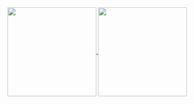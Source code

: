 <!--### Hi there 👋


**cassianodesouza/cassianodesouza** is a ✨ _special_ ✨ repository because its `README.md` (this file) appears on your GitHub profile.

Here are some ideas to get you started:

- 🔭 I’m currently working on ...
- 🌱 I’m currently learning ...
- 👯 I’m looking to collaborate on ...
- 🤔 I’m looking for help with ...
- 💬 Ask me about ...
- 📫 How to reach me: ...
- 😄 Pronouns: ...
- ⚡ Fun fact: ...
-->

 
<div>
  <a href="https://github.com/cassianodesouza">
  <img height=200 align="center" src="https://github-readme-stats.vercel.app/api?username=CassianoDeSouza" />
</a>
<a href="https://github.com/cassianodesouza/convoychat">
   <img height=200 align="center" src="https://github-readme-stats.vercel.app/api/top-langs?username=cassianodesouza&layout=compact&langs_count=8&card_width=200" />
 </a>
</div>

